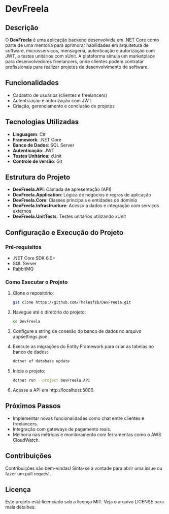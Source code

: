 # DevFreela

## Descrição

O **DevFreela** é uma aplicação backend desenvolvida em .NET Core como parte de uma mentoria para aprimorar habilidades em arquitetura de software, microsserviços, mensageria, autenticação e autorização com JWT, e testes unitários com xUnit. A plataforma simula um marketplace para desenvolvedores freelancers, onde clientes podem contratar profissionais para realizar projetos de desenvolvimento de software.

## Funcionalidades

- Cadastro de usuários (clientes e freelancers)
- Autenticação e autorização com JWT
- Criação, gerenciamento e conclusão de projetos

## Tecnologias Utilizadas

- **Linguagem**: C#
- **Framework**: .NET Core
- **Banco de Dados**: SQL Server
- **Autenticação**: JWT
- **Testes Unitários**: xUnit
- **Controle de versão**: Git

## Estrutura do Projeto

- **DevFreela.API**: Camada de apresentação (API)
- **DevFreela.Application**: Lógica de negócios e regras de aplicação
- **DevFreela.Core**: Classes principais e entidades do domínio
- **DevFreela.Infrastructure**: Acesso a dados e integração com serviços externos
- **DevFreela.UnitTests**: Testes unitários utilizando xUnit

## Configuração e Execução do Projeto

### Pré-requisitos

- .NET Core SDK 6.0+
- SQL Server
- RabbitMQ

### Como Executar o Projeto

1. Clone o repositório:
   ```bash
   git clone https://github.com/Thalesfsb/DevFreela.git

2. Navegue até o diretório do projeto:
   ```bash
   cd DevFreela
   
3. Configure a string de conexão do banco de dados no arquivo appsettings.json.
   
4. Execute as migrações do Entity Framework para criar as tabelas no banco de dados:
   ```bash
   dotnet ef database update
   
5. Inicie o projeto:
   ```bash
   dotnet run --project DevFreela.API
   
6. Acesse a API em http://localhost:5000.

## Próximos Passos
- Implementar novas funcionalidades como chat entre clientes e freelancers.
- Integração com gateways de pagamento reais.
- Melhoria nas métricas e monitoramento com ferramentas como o AWS CloudWatch.

## Contribuições
Contribuições são bem-vindas! Sinta-se à vontade para abrir uma issue ou fazer um pull request.

## Licença
Este projeto está licenciado sob a licença MIT. Veja o arquivo LICENSE para mais detalhes.
